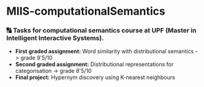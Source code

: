 # MIIS-computationalSemantics
### :capital_abcd: Tasks for computational semantics course at UPF (Master in Intelligent Interactive Systems).
- **First graded assignment:** Word similarity with distributional semantics -> grade 9'5/10
- **Second graded assignment:** Distributional representations for categorisation -> grade 8'5/10
- **Final project:** Hypernym discovery using K-nearest neighbours
